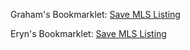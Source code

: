 Graham's Bookmarklet: <a href="javascript:(function()%7Bif%20(window.location.hostname%20!%3D%3D%20'beta.realtor.ca')%20%7Balert('Sorry%2C%20this%20only%20works%20on%20https%3A%2F%2Fbeta.realtor.ca')%3Breturn%20false%3B%7Dvar%20data%20%3D%20%7Blisting_id%3A%20%24('.m_property_dtl_info_hdr_lft_listingid').text().split('%3A')%5B1%5D.trim()%2Clisting_url%3A%20window.location.href%2Caddress%3A%20%24('.m_property_dtl_address_lft%20p').text()%2Cprice%3A%20%24('.m_property_dtl_info_hdr_lft_price').text().trim()%2Cbathrooms%3A%20%24('%23imgBathDetail').next().text()%2Cbedrooms%3A%20%24('%23imgBedDetail').next().text()%2Cimage_url%3A%20%24('.img_0%20img').attr('src')%2Cperson%3A%20'graham'%7D%3Bvar%20url%20%3D%20%22http%3A%2F%2Ficat-graham.its.sfu.ca%3A3000%2Fform%3F%22%20%2B%20%24.param(data)%3Bwindow.open(url%2C%20'Save%20Listing'%2C%20'scrollbars%3D1%2Cstatus%3D0%2Cresizable%3D0%2Clocation%3D0%2Ctoolbar%3D0%2Cwidth%3D768%2Cheight%3D900')%7D)()">Save MLS Listing</a>

Eryn's Bookmarklet: <a href="javascript:(function()%7Bif%20(window.location.hostname%20!%3D%3D%20'beta.realtor.ca')%20%7Balert('Sorry%2C%20this%20only%20works%20on%20https%3A%2F%2Fbeta.realtor.ca')%3Breturn%20false%3B%7Dvar%20data%20%3D%20%7Blisting_id%3A%20%24('.m_property_dtl_info_hdr_lft_listingid').text().split('%3A')%5B1%5D.trim()%2Clisting_url%3A%20window.location.href%2Caddress%3A%20%24('.m_property_dtl_address_lft%20p').text()%2Cprice%3A%20%24('.m_property_dtl_info_hdr_lft_price').text().trim()%2Cbathrooms%3A%20%24('%23imgBathDetail').next().text()%2Cbedrooms%3A%20%24('%23imgBedDetail').next().text()%2Cimage_url%3A%20%24('.img_0%20img').attr('src')%2Cperson%3A%20'eryn'%7D%3Bvar%20url%20%3D%20%22http%3A%2F%2Ficat-graham.its.sfu.ca%3A3000%2Fform%3F%22%20%2B%20%24.param(data)%3Bwindow.open(url%2C%20'Save%20Listing'%2C%20'scrollbars%3D1%2Cstatus%3D0%2Cresizable%3D0%2Clocation%3D0%2Ctoolbar%3D0%2Cwidth%3D768%2Cheight%3D900')%7D)()">Save MLS Listing</a>